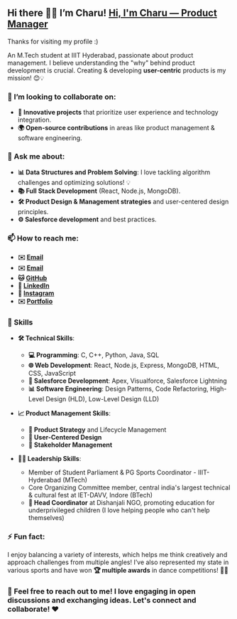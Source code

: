 
## Hi there 👋✨ I’m Charu! [Hi, I'm Charu — Product Manager](https://pyrite-marble-72e.notion.site/Hi-I-m-Charu-I-m-a-Product-manager-2299bffc04fc8053b949c5df2c8cb30f?pvs=143)
Thanks for visiting my profile :) 

An M.Tech student at IIIT Hyderabad, passionate about product management. I believe understanding the "why" behind product development is crucial. Creating & developing **user-centric** products is my mission! 😊💡

### 👯 I’m looking to collaborate on:
- **🤝 Innovative projects** that prioritize user experience and technology integration.
- **🌍 Open-source contributions** in areas like product management & software engineering.

### 💬 Ask me about:
- **📊 Data Structures and Problem Solving**: I love tackling algorithm challenges and optimizing solutions! 💡
- **📚 Full Stack Development** (React, Node.js, MongoDB).
- **🛠️ Product Design & Management strategies** and user-centered design principles.
- **⚙️ Salesforce development** and best practices.

### 📫 How to reach me:
- **✉️ [Email](mailto:charujain.tdc@gmail.com)**
- **✉️ [Email](mailto:charu.j@students.iiit.ac.in)**
- **🐱 [GitHub](https://github.com/charujain10)**
- **🔗 [LinkedIn](https://linkedin.com/in/charu-jain-596973141/)**
- **📸 [Instagram](https://www.instagram.com/charu_jain1/)**
- **✉️ [Portfolio](https://pyrite-marble-72e.notion.site/Hi-I-m-Charu-I-m-a-Product-manager-2299bffc04fc8053b949c5df2c8cb30f?pvs=143)**

### 💼 Skills
- **🛠️ Technical Skills**:
  - **💻 Programming**: C, C++, Python, Java, SQL
  - **🌐 Web Development**: React, Node.js, Express, MongoDB, HTML, CSS, JavaScript
  - **🔧 Salesforce Development**: Apex, Visualforce, Salesforce Lightning
  - **📊 Software Engineering**: Design Patterns, Code Refactoring, High-Level Design (HLD), Low-Level Design (LLD)

- **📈 Product Management Skills**:
  - **🌟 Product Strategy** and Lifecycle Management
  - **🧩 User-Centered Design**
  - **🤝 Stakeholder Management**

- **👩‍💼 Leadership Skills**:
  - Member of Student Parliament & PG Sports Coordinator - IIIT-Hyderabad (MTech)
  - Core Organizing Committee member, central india's largest technical & cultural fest at IET-DAVV, Indore (BTech)
  - **🌱 Head Coordinator** at Dishanjali NGO, promoting education for underprivileged children (I love helping people who can't help themselves)

### ⚡ Fun fact:
I enjoy balancing a variety of interests, which helps me think creatively and approach challenges from multiple angles! I’ve also represented my state in various sports and have won **🏆 multiple awards** in dance competitions! 💃🎉

### 💬 Feel free to reach out to me! I love engaging in open discussions and exchanging ideas. Let's connect and collaborate! ❤️

<!--
**charujain10/charujain10** is a ✨ _special_ ✨ repository because its `README.md` (this file) appears on your GitHub profile.

Here are some ideas to get you started:

- 🔭 I’m currently working on ...
- 🌱 I’m currently learning ...
- 👯 I’m looking to collaborate on ...
- 🤔 I’m looking for help with ...
- 💬 Ask me about ...
- 📫 How to reach me: ...
- 😄 Pronouns: ...
- ⚡ Fun fact: ...
-->
